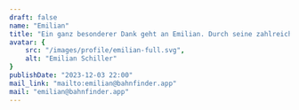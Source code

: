```yaml
---
draft: false
name: "Emilian"
title: "Ein ganz besonderer Dank geht an Emilian. Durch seine zahlreichen Ideen und seine harte Arbeit wurde Bahnfinder noch ein großes Stück besser! \n\n• Webentwicklung\n• App Store Screenshots\n• Entwerfen von Promo Bildern\n• Schreiben von Blog Beiträgen\n• Entwerfen der Funktion 'Kompakte Abfahrten'\n• Neugestaltung des verbesserten 'Synchronisieren' Bildschirms\n• Erstellen von App Icons: 'Mund', 'Testflight (Geriffelt)', 'Mitternacht (Mund)', 'Vereise Weihnachten (Mund)' und 'Weihnachtsgeschenk (Mund)'\n• Entwerfen vieler weiterer Konzepte\n• Zahlreiche Verbesserungsvorschläge und andere Hilfe, vor allem im Hintergrund"
avatar: {
    src: "/images/profile/emilian-full.svg",
    alt: "Emilian Schiller"
}
publishDate: "2023-12-03 22:00"
mail_link: "mailto:emilian@bahnfinder.app"
mail: "emilian@bahnfinder.app"
---
```


<!-- Danke für alles, love you <3 -->